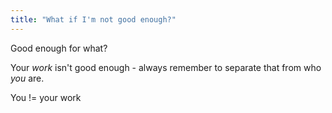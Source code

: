 ```yaml
---
title: "What if I'm not good enough?"
---
```


Good enough for what?

Your *work* isn't good enough - always remember to separate that from who *you* are.

You != your work
